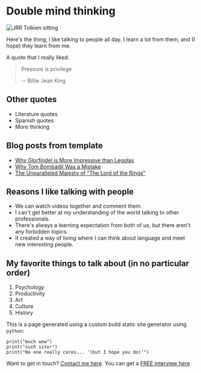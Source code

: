 # Double mind thinking

![JRR Tolkien sitting](/images/tolkien.png)

Here's the thing, I like talking to people all day.
I learn a lot from them, and (I hope) they learn from me. 

A quote that I really liked:
> Pressure is privilege
>
> -- Billie Jean King

## Other quotes
- Literature quotes
- Spanish quotes
- More thinking

## Blog posts from template

- [Why Glorfindel is More Impressive than Legolas](/blog/glorfindel)
- [Why Tom Bombadil Was a Mistake](/blog/tom)
- [The Unparalleled Majesty of "The Lord of the Rings"](/blog/majesty)

## Reasons I like talking with people

- We can watch videos together and comment them.
- I can't get better at my understanding of the world talking to other professionals.
- There's always a learning expectation from both of us, but there aren't any forbidden topics.
- It created a way of living where I can think about language and meet new interesting people.

## My favorite things to talk about (in no particular order)

1. Psychology
2. Productivity
3. Art
4. Culture
5. History 


This is a page generated using a custom build static site generator using `python`:

```
print("much wow")
print("such site!")
print("No one really cares... '(but I hope you do)'")
```

Want to get in touch? [Contact me here](https://cal.com/elfonto). You can get a [FREE interview here](https://cal.com/elfonto/eng-interview?overlayCalendar=true)
